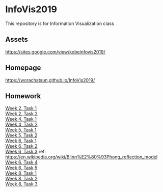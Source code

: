 # InfoVis2019

This repository is for Information Visualization class

## Assets

https://sites.google.com/view/kobeinfovis2019/

## Homepage

https://worachatsun.github.io/InfoVis2019/

## Homework

[Week 2, Task 1](https://worachatsun.github.io/InfoVis2019/W02/task1.html)  
 [Week 2, Task 2](https://worachatsun.github.io/InfoVis2019/W02/task2.html)  
 [Week 4, Task 1](https://worachatsun.github.io/InfoVis2019/W04/task1/w04_ex01.html)  
 [Week 4, Task 2](https://worachatsun.github.io/InfoVis2019/W04/task2/w04_ex02.html)  
 [Week 5, Task 1](https://worachatsun.github.io/InfoVis2019/W05/task1.html)  
 [Week 5, Task 2](https://worachatsun.github.io/InfoVis2019/W05/task2.html)  
 [Week 6, Task 1](https://worachatsun.github.io/InfoVis2019/W06/w06_ex01.html)  
 [Week 6, Task 2](https://worachatsun.github.io/InfoVis2019/W06/w06_ex02.html)  
 [Week 6, Task 3](https://worachatsun.github.io/InfoVis2019/W06/w06_ex03.html) ref: https://en.wikipedia.org/wiki/Blinn%E2%80%93Phong_reflection_model  
 [Week 6, Task 4](https://worachatsun.github.io/InfoVis2019/W06/w06_ex04.html)  
 [Week 6, Task 5](https://worachatsun.github.io/InfoVis2019/W06/w06_ex05.html)  
[Week 8, Task 1](https://worachatsun.github.io/InfoVis2019/W01/task1.html)  
[Week 8, Task 2](https://worachatsun.github.io/InfoVis2019/W02/task2.html)  
[Week 8, Task 3](https://worachatsun.github.io/InfoVis2019/W03/task3.html)
